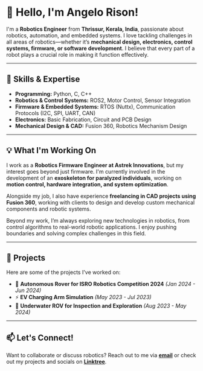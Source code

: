 # 👋 Hello, I'm Angelo Rison!  

I'm a **Robotics Engineer** from **Thrissur, Kerala, India**, passionate about robotics, automation, and embedded systems. I love tackling challenges in all areas of robotics—whether it’s **mechanical design, electronics, control systems, firmware, or software development**. I believe that every part of a robot plays a crucial role in making it function effectively.  

---

## 🚀 Skills & Expertise  
- **Programming:** Python, C, C++  
- **Robotics & Control Systems:** ROS2, Motor Control, Sensor Integration  
- **Firmware & Embedded Systems:** RTOS (Nuttx), Communication Protocols (I2C, SPI, UART, CAN)  
- **Electronics:** Basic Fabrication, Circuit and PCB Design  
- **Mechanical Design & CAD:** Fusion 360, Robotics Mechanism Design  

---

## 💡 What I'm Working On  
I work as a **Robotics Firmware Engineer at Astrek Innovations**, but my interest goes beyond just firmware. I'm currently involved in the development of an **exoskeleton for paralyzed individuals**, working on **motion control, hardware integration, and system optimization**.  

Alongside my job, I also have experience **freelancing in CAD projects using Fusion 360**, working with clients to design and develop custom mechanical components and robotic systems.  

Beyond my work, I’m always exploring new technologies in robotics, from control algorithms to real-world robotic applications. I enjoy pushing boundaries and solving complex challenges in this field.  

---

## 🔬 Projects  
Here are some of the projects I've worked on:  
- 🚀 **Autonomous Rover for ISRO Robotics Competition 2024** *(Jan 2024 - Jun 2024)*  
- ⚡ **EV Charging Arm Simulation** *(May 2023 - Jul 2023)*  
- 🌊 **Underwater ROV for Inspection and Exploration** *(Aug 2023 - May 2024)*  

---

## 📫 Let's Connect!  
Want to collaborate or discuss robotics? Reach out to me via **[email](angelococ2018@gmail.com)** or check out my projects and socials on **[Linktree](https://linktr.ee/roskuttan)**.  

